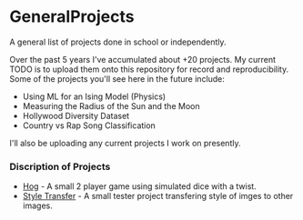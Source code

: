 # GeneralProjects
A general list of projects done in school or independently.

Over the past 5 years I've accumulated about +20 projects. My current TODO is to upload them onto this repository for record and reproducibility. Some of the projects you'll see here in the future include:

* Using ML for an Ising Model (Physics)
* Measuring the Radius of the Sun and the Moon 
* Hollywood Diversity Dataset
* Country vs Rap Song Classification

I'll also be uploading any current projects I work on presently.

### Discription of Projects
* [Hog](https://github.com/kamcbk/GeneralProjects/tree/master/Hog) - A small 2 player game using simulated dice with a twist.
* [Style Transfer](https://github.com/kamcbk/GeneralProjects/tree/master/Style%20Transfer) - A small tester project transfering style of imges to other images.
